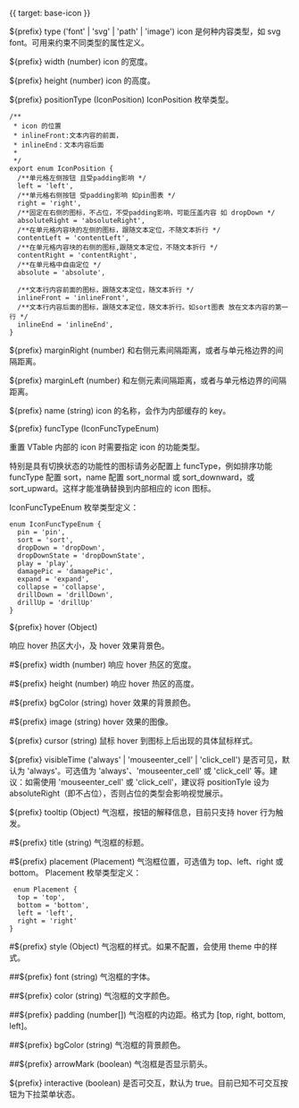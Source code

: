 {{ target: base-icon }}

${prefix} type ('font' | 'svg' | 'path' | 'image')
icon 是何种内容类型，如 svg font。可用来约束不同类型的属性定义。

${prefix} width (number)
icon 的宽度。

${prefix} height (number)
icon 的高度。

${prefix} positionType (IconPosition)
IconPosition 枚举类型。

```
/**
 * icon 的位置
 * inlineFront:文本内容的前面，
 * inlineEnd：文本内容后面
 *
 */
export enum IconPosition {
  /**单元格左侧按钮 且受padding影响 */
  left = 'left',
  /**单元格右侧按钮 受padding影响 如pin图表 */
  right = 'right',
  /**固定在右侧的图标，不占位，不受padding影响，可能压盖内容 如 dropDown */
  absoluteRight = 'absoluteRight',
  /**在单元格内容块的左侧的图标，跟随文本定位，不随文本折行 */
  contentLeft = 'contentLeft',
  /**在单元格内容块的右侧的图标,跟随文本定位，不随文本折行 */
  contentRight = 'contentRight',
  /**在单元格中自由定位 */
  absolute = 'absolute',

  /**文本行内容前面的图标，跟随文本定位，随文本折行 */
  inlineFront = 'inlineFront',
  /**文本行内容后面的图标，跟随文本定位，随文本折行。如sort图表 放在文本内容的第一行 */
  inlineEnd = 'inlineEnd',
}
```

${prefix} marginRight (number)
和右侧元素间隔距离，或者与单元格边界的间隔距离。

${prefix} marginLeft (number)
和左侧元素间隔距离，或者与单元格边界的间隔距离。

${prefix} name (string)
icon 的名称，会作为内部缓存的 key。

${prefix} funcType (IconFuncTypeEnum)

重置 VTable 内部的 icon 时需要指定 icon 的功能类型。

特别是具有切换状态的功能性的图标请务必配置上 funcType，例如排序功能 funcType 配置 sort，name 配置 sort_normal 或 sort_downward，或 sort_upward。这样才能准确替换到内部相应的 icon 图标。

IconFuncTypeEnum 枚举类型定义：

```
enum IconFuncTypeEnum {
  pin = 'pin',
  sort = 'sort',
  dropDown = 'dropDown',
  dropDownState = 'dropDownState',
  play = 'play',
  damagePic = 'damagePic',
  expand = 'expand',
  collapse = 'collapse',
  drillDown = 'drillDown',
  drillUp = 'drillUp'
}
```

${prefix} hover (Object)

响应 hover 热区大小，及 hover 效果背景色。

#${prefix} width (number)
响应 hover 热区的宽度。

#${prefix} height (number)
响应 hover 热区的高度。

#${prefix} bgColor (string)
hover 效果的背景颜色。

#${prefix} image (string)
hover 效果的图像。

${prefix} cursor (string)
鼠标 hover 到图标上后出现的具体鼠标样式。

${prefix} visibleTime ('always' | 'mouseenter_cell' | 'click_cell')
是否可见，默认为 'always'。可选值为 'always'、'mouseenter_cell' 或 'click_cell' 等。建议：如需使用 'mouseenter_cell' 或 'click_cell'，建议将 positionTyle 设为 absoluteRight（即不占位），否则占位的类型会影响视觉展示。

${prefix} tooltip (Object)
气泡框，按钮的解释信息，目前只支持 hover 行为触发。

#${prefix} title (string)
气泡框的标题。

#${prefix} placement (Placement)
气泡框位置，可选值为 top、left、right 或 bottom。
Placement 枚举类型定义：

```
 enum Placement {
  top = 'top',
  bottom = 'bottom',
  left = 'left',
  right = 'right'
}
```

#${prefix} style (Object)
气泡框的样式。如果不配置，会使用 theme 中的样式。

##${prefix} font (string)
气泡框的字体。

##${prefix} color (string)
气泡框的文字颜色。

##${prefix} padding (number[])
气泡框的内边距。格式为 [top, right, bottom, left]。

##${prefix} bgColor (string)
气泡框的背景颜色。

##${prefix} arrowMark (boolean)
气泡框是否显示箭头。

${prefix} interactive (boolean)
是否可交互，默认为 true。目前已知不可交互按钮为下拉菜单状态。
